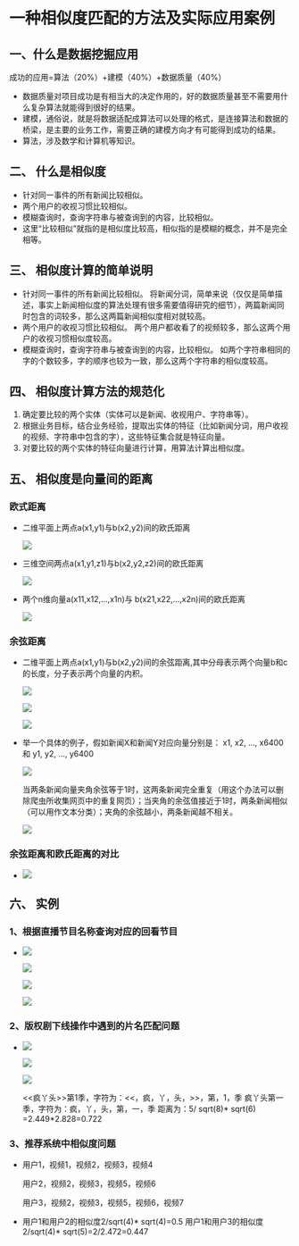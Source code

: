<h1>一种相似度匹配的方法及实际应用案例</h1>
<h2>一、什么是数据挖掘应用</h2>

<p>成功的应用=算法（20%）+建模（40%）+数据质量（40%）</p>
<ul>
<li>数据质量对项目成功是有相当大的决定作用的，好的数据质量甚至不需要用什么复杂算法就能得到很好的结果。</li>
<li>建模，通俗说，就是将数据适配成算法可以处理的格式，是连接算法和数据的桥梁，是主要的业务工作，需要正确的建模方向才有可能得到成功的结果。</li>
<li>算法，涉及数学和计算机等知识。</li>
</ul>

<h2>二、	什么是相似度</h2>
<ul>
<li>针对同一事件的所有新闻比较相似。</li>
<li>两个用户的收视习惯比较相似。</li>
<li>模糊查询时，查询字符串与被查询到的内容，比较相似。</li>
<li>这里“比较相似”就指的是相似度比较高，相似指的是模糊的概念，并不是完全相等。</li>
</ul>

<h2>三、	相似度计算的简单说明</h2>
<ul>
<li>针对同一事件的所有新闻比较相似。
将新闻分词，简单来说（仅仅是简单描述，事实上新闻相似度的算法处理有很多需要值得研究的细节），两篇新闻同时包含的词较多，那么这两篇新闻相似度相对就较高。
</li>
<li>两个用户的收视习惯比较相似。
两个用户都收看了的视频较多，那么这两个用户的收视习惯相似度较高。
</li>
<li>模糊查询时，查询字符串与被查询到的内容，比较相似。
如两个字符串相同的字的个数较多，字的顺序也较为一致，那么这两个字符串的相似度较高。
</li>
</ul>

<h2>四、	相似度计算方法的规范化</h2>
<ol>
<li>确定要比较的两个实体（实体可以是新闻、收视用户、字符串等）。
</li>
<li>根据业务目标，结合业务经验，提取出实体的特征（比如新闻分词，用户收视的视频、字符串中包含的字），这些特征集合就是特征向量。
</li>
<li>对要比较的两个实体的特征向量进行计算，用算法计算出相似度。
</li>
</ol>

<h2>五、	相似度是向量间的距离</h2>
<h3>欧式距离</h3>
<ul>
<li>
<p>二维平面上两点a(x1,y1)与b(x2,y2)间的欧氏距离</p>
<img src ='http://tjiptv-dams.github.io/images/jssl/20160219/ps5s1.png'></img>
</li>
<li>
<p>三维空间两点a(x1,y1,z1)与b(x2,y2,z2)间的欧氏距离</p>
<img src ='http://tjiptv-dams.github.io/images/jssl/20160219/ps5s2.png'></img>
</li>
<li>
<p>两个n维向量a(x11,x12,…,x1n)与 b(x21,x22,…,x2n)间的欧氏距离</p>
<img src ='http://tjiptv-dams.github.io/images/jssl/20160219/ps5s3.png'></img>
</ul>

<h3>余弦距离</h3>
<ul>
<li>
<p>二维平面上两点a(x1,y1)与b(x2,y2)间的余弦距离,其中分母表示两个向量b和c的长度，分子表示两个向量的内积。</p>
<p><img src ='http://tjiptv-dams.github.io/images/jssl/20160219/ps5s4.png'></img></p>
<p><img src ='http://tjiptv-dams.github.io/images/jssl/20160219/ps5s5.png'></img></p>
<p><img src ='http://tjiptv-dams.github.io/images/jssl/20160219/ps5s6.png'></img></p>
</li>
<li>
<p>举一个具体的例子，假如新闻X和新闻Y对应向量分别是：
x1, x2, ..., x6400和
y1, y2, ..., y6400	
</p>
<p><img src ='http://tjiptv-dams.github.io/images/jssl/20160219/ps5s7.png'></img></p>
当两条新闻向量夹角余弦等于1时，这两条新闻完全重复（用这个办法可以删除爬虫所收集网页中的重复网页）；当夹角的余弦值接近于1时，两条新闻相似（可以用作文本分类）；夹角的余弦越小，两条新闻越不相关。</p>
<p><img src ='http://tjiptv-dams.github.io/images/jssl/20160219/ps5s8.png'></img></p>
</li>
</ul>

<h3>余弦距离和欧氏距离的对比</h3>
<ul>
<li>
<p><img src ='http://tjiptv-dams.github.io/images/jssl/20160219/ps5s9.png'></img></p>
<p从上图可以看出，余弦距离使用两个向量夹角的余弦值作为衡量两个个体间差异的大小。相比欧氏距离，余弦距离更加注重两个向量在方向上的差异。</p>
</li>
</ul>

<h2>六、	实例</h2>
<h3>1、根据直播节目名称查询对应的回看节目</h3>
<ul>
<li>
<p><img src ='http://tjiptv-dams.github.io/images/jssl/20160219/ps6s1.png'></img></p>
<p><img src ='http://tjiptv-dams.github.io/images/jssl/20160219/ps6s2.png'></img></p>
<p><img src ='http://tjiptv-dams.github.io/images/jssl/20160219/ps6s3.png'></img></p>
<p><img src ='http://tjiptv-dams.github.io/images/jssl/20160219/ps6s4.png'></img></p>
</li>
</ul>

<h3>2、版权剧下线操作中遇到的片名匹配问题</h3>
<ul>
<li>
<p><img src ='http://tjiptv-dams.github.io/images/jssl/20160219/ps6s5.png'></img></p>
<p><img src ='http://tjiptv-dams.github.io/images/jssl/20160219/ps6s6.png'></img></p>
<p><img src ='http://tjiptv-dams.github.io/images/jssl/20160219/ps6s7.png'></img></p>
<p><<疯丫头>>第1季，字符为：<<，疯，丫，头，>>，第，1，季
疯丫头第一季，字符为：疯，丫，头，第，一，季
距离为：5/ sqrt(8)* sqrt(6) =2.449*2.828=0.722</p>
</li>
</ul>

<h3>3、推荐系统中相似度问题</h3>
<ul>
<li>
<p>用户1，视频1，视频2，视频3，视频4</p>
<p>用户2，视频2，视频3，视频5，视频6</p>
<p>用户3，视频2，视频3，视频5，视频6，视频7</p>
</li>
<li>
用户1和用户2的相似度2/sqrt(4)* sqrt(4)=0.5
用户1和用户3的相似度2/sqrt(4)* sqrt(5)=2/2.472=0.447
</li>
</ul>



